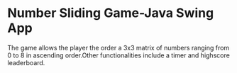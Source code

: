 # Number Sliding Game-Java Swing App
The game allows the player the order a 3x3 matrix of numbers ranging from 0 to 8 in ascending order.Other functionalities include a timer and
highscore leaderboard.
 
